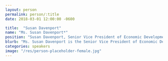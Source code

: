 ```yaml
---
layout: person
permalink: person/:title
date: 2018-03-01 12:00:00 -0600

title:  "Susan Davenport"
name: "Ms. Susan Davenport*"
position: "Susan Davenport, Senior Vice President of Economic Development, Greater Houston Partnership"
blurb: "Ms. Susan Davenport is the Senior Vice President of Economic Development at the Greater Houston Partnership"
categories: speakers
image: "/res/person-placeholder-female.jpg"
---
```


